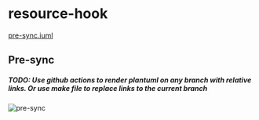 # resource-hook
 [pre-sync.iuml](pre-sync.iuml)



## Pre-sync

##### TODO: Use github actions to render plantuml on any branch with relative links. Or use make file to replace links to the current branch
![pre-sync](http://www.plantuml.com/plantuml/proxy?cache=no&src=https://raw.githubusercontent.com/vitus133/resource-hook-v2/master/pre-sync.iuml)
